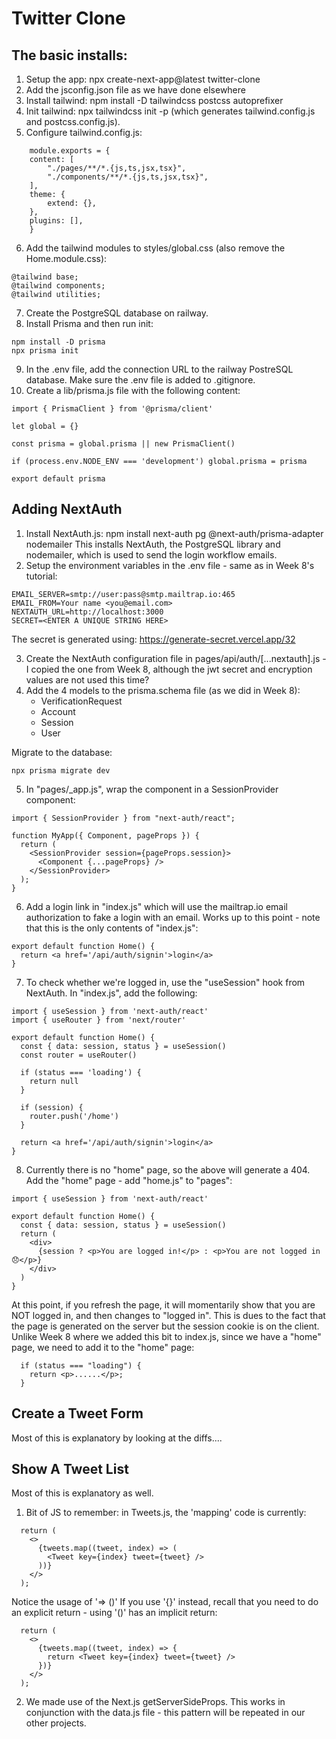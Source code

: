 # Twitter Clone

## The basic installs:

1. Setup the app: npx create-next-app@latest twitter-clone
2. Add the jsconfig.json file as we have done elsewhere
3. Install tailwind: npm install -D tailwindcss postcss autoprefixer
4. Init tailwind: npx tailwindcss init -p (which generates tailwind.config.js and postcss.config.js).
5. Configure tailwind.config.js:

```
    module.exports = {
    content: [
        "./pages/**/*.{js,ts,jsx,tsx}",
        "./components/**/*.{js,ts,jsx,tsx}",
    ],
    theme: {
        extend: {},
    },
    plugins: [],
    }
```

6. Add the tailwind modules to styles/global.css (also remove the Home.module.css):

```
@tailwind base;
@tailwind components;
@tailwind utilities;
```

7. Create the PostgreSQL database on railway.
8. Install Prisma and then run init:

```
npm install -D prisma
npx prisma init
```

9. In the .env file, add the connection URL to the railway PostreSQL database. Make sure the .env file is added to .gitignore.
10. Create a lib/prisma.js file with the following content:

```
import { PrismaClient } from '@prisma/client'

let global = {}

const prisma = global.prisma || new PrismaClient()

if (process.env.NODE_ENV === 'development') global.prisma = prisma

export default prisma
```

## Adding NextAuth

1. Install NextAuth.js: npm install next-auth pg @next-auth/prisma-adapter nodemailer
   This installs NextAuth, the PostgreSQL library and nodemailer, which is used to send the login workflow emails.
2. Setup the environment variables in the .env file - same as in Week 8's tutorial:

```
EMAIL_SERVER=smtp://user:pass@smtp.mailtrap.io:465
EMAIL_FROM=Your name <you@email.com>
NEXTAUTH_URL=http://localhost:3000
SECRET=<ENTER A UNIQUE STRING HERE>
```

The secret is generated using: https://generate-secret.vercel.app/32

3. Create the NextAuth configuration file in pages/api/auth/[...nextauth].js - I copied the one from Week 8, although the jwt secret and encryption values are not used this time?
4. Add the 4 models to the prisma.schema file (as we did in Week 8):
   - VerificationRequest
   - Account
   - Session
   - User

Migrate to the database:

```
npx prisma migrate dev
```

5. In "pages/\_app.js", wrap the component in a SessionProvider component:

```
import { SessionProvider } from "next-auth/react";

function MyApp({ Component, pageProps }) {
  return (
    <SessionProvider session={pageProps.session}>
      <Component {...pageProps} />
    </SessionProvider>
  );
}

```

6. Add a login link in "index.js" which will use the mailtrap.io email authorization to fake a login with an email. Works up to this point - note that this is the only contents of "index.js":

```
export default function Home() {
  return <a href='/api/auth/signin'>login</a>
}
```

7. To check whether we're logged in, use the "useSession" hook from NextAuth. In "index.js", add the following:

```
import { useSession } from 'next-auth/react'
import { useRouter } from 'next/router'

export default function Home() {
  const { data: session, status } = useSession()
  const router = useRouter()

  if (status === 'loading') {
    return null
  }

  if (session) {
    router.push('/home')
  }

  return <a href='/api/auth/signin'>login</a>
}
```

8. Currently there is no "home" page, so the above will generate a 404. Add the "home" page - add "home.js" to "pages":

```
import { useSession } from 'next-auth/react'

export default function Home() {
  const { data: session, status } = useSession()
  return (
    <div>
      {session ? <p>You are logged in!</p> : <p>You are not logged in 😞</p>}
    </div>
  )
}
```

At this point, if you refresh the page, it will momentarily show that you are NOT logged in, and then changes to "logged in". This is dues to the fact that the page is generated on the server but the session cookie is on the client. Unlike Week 8 where we added this bit to index.js, since we have a "home" page, we need to add it to the "home" page:

```
  if (status === "loading") {
    return <p>......</p>;
  }

```

## Create a Tweet Form

Most of this is explanatory by looking at the diffs....

## Show A Tweet List

Most of this is explanatory as well.

1. Bit of JS to remember: in Tweets.js, the 'mapping' code is currently:

```
  return (
    <>
      {tweets.map((tweet, index) => (
        <Tweet key={index} tweet={tweet} />
      ))}
    </>
  );
```

Notice the usage of '=> ()' If you use '{}' instead, recall that you need to do an explicit return - using '()' has an implicit return:

```
  return (
    <>
      {tweets.map((tweet, index) => {
        return <Tweet key={index} tweet={tweet} />
      })}
    </>
  );
```

2. We made use of the Next.js getServerSideProps. This works in conjunction with the data.js file - this pattern will be repeated in our other projects.
